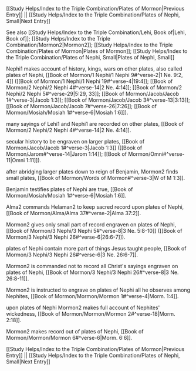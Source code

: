 [[Study Helps/Index to the Triple Combination/Plates of Mormon|Previous Entry]]  ||  [[Study Helps/Index to the Triple Combination/Plates of Nephi, Small|Next Entry]]

 See also [[Study Helps/Index to the Triple Combination/Lehi, Book of|Lehi, Book of]]; [[Study Helps/Index to the Triple Combination/Mormon2|Mormon2]]; [[Study Helps/Index to the Triple Combination/Plates of Mormon|Plates of Mormon]]; [[Study Helps/Index to the Triple Combination/Plates of Nephi, Small|Plates of Nephi, Small]]

 Nephi1 makes account of history, kings, wars on other plates, also called plates of Nephi, [[Book of Mormon/1 Nephi/1 Nephi 9#^verse-2|1 Ne. 9:2, 4]] ([[Book of Mormon/1 Nephi/1 Nephi 19#^verse-4|19:4]]; [[Book of Mormon/2 Nephi/2 Nephi 4#^verse-14|2 Ne. 4:14]]; [[Book of Mormon/2 Nephi/2 Nephi 5#^verse-29|5:29, 33]]; [[Book of Mormon/Jacob/Jacob 1#^verse-3|Jacob 1:3]]; [[Book of Mormon/Jacob/Jacob 3#^verse-13|3:13]]; [[Book of Mormon/Jacob/Jacob 7#^verse-26|7:26]]; [[Book of Mormon/Mosiah/Mosiah 1#^verse-6|Mosiah 1:6]]).

 many sayings of Lehi1 and Nephi1 are recorded on other plates, [[Book of Mormon/2 Nephi/2 Nephi 4#^verse-14|2 Ne. 4:14]].

 secular history to be engraven on larger plates, [[Book of Mormon/Jacob/Jacob 1#^verse-3|Jacob 1:3]] ([[Book of Mormon/Jarom#^verse-14|Jarom 1:14]]; [[Book of Mormon/Omni#^verse-11|Omni 1:11]]).

 after abridging larger plates down to reign of Benjamin, Mormon2 finds small plates, [[Book of Mormon/Words of Mormon#^verse-3|W of M 1:3]].

 Benjamin testifies plates of Nephi are true, [[Book of Mormon/Mosiah/Mosiah 1#^verse-6|Mosiah 1:6]].

 Alma2 commands Helaman2 to keep sacred record upon plates of Nephi, [[Book of Mormon/Alma/Alma 37#^verse-2|Alma 37:2]].

 Mormon2 gives only small part of record engraven on plates of Nephi, [[Book of Mormon/3 Nephi/3 Nephi 5#^verse-8|3 Ne. 5:8-10]] ([[Book of Mormon/3 Nephi/3 Nephi 26#^verse-6|26:6-7]]).

 plates of Nephi contain more part of things Jesus taught people, [[Book of Mormon/3 Nephi/3 Nephi 26#^verse-6|3 Ne. 26:6-7]].

 Mormon2 is commanded not to record all Christ's sayings engraven on plates of Nephi, [[Book of Mormon/3 Nephi/3 Nephi 26#^verse-8|3 Ne. 26:8-11]].

 Mormon2 is instructed to engrave on plates of Nephi all he observes among Nephites, [[Book of Mormon/Mormon/Mormon 1#^verse-4|Morm. 1:4]].

 upon plates of Nephi Mormon2 makes full account of Nephites' wickedness, [[Book of Mormon/Mormon/Mormon 2#^verse-18|Morm. 2:18]].

 Mormon2 makes record out of plates of Nephi, [[Book of Mormon/Mormon/Mormon 6#^verse-6|Morm. 6:6]].

[[Study Helps/Index to the Triple Combination/Plates of Mormon|Previous Entry]]  ||  [[Study Helps/Index to the Triple Combination/Plates of Nephi, Small|Next Entry]]